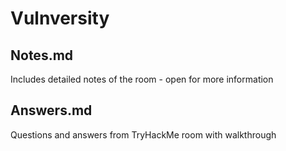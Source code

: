 # Vulnversity

## Notes.md

Includes detailed notes of the room - open for more information

## Answers.md

Questions and answers from TryHackMe room with walkthrough
